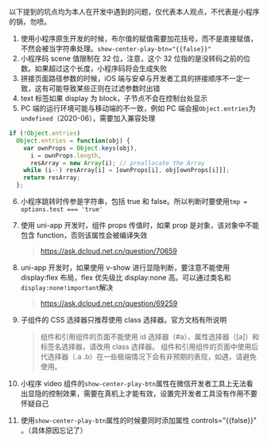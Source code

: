 以下提到的坑点均为本人在开发中遇到的问题，仅代表本人观点，不代表是小程序的锅，勿喷。

1. 使用小程序原生开发的时候，布尔值的赋值需要加花括号，而不是直接赋值，不然会被当字符串处理。`show-center-play-btn="{{false}}"`
2. 小程序码 scene 值限制在 32 位，注意，这个 32 位指的是没转码之前的位数。如果超过这个长度，小程序码将会生成失败
3. 拼接页面路径参数的时候，iOS 端与安卓与开发者工具的拼接顺序不一定一致，这有可能导致某些正则在过滤参数时出错
4. text 标签如果 display 为 block，子节点不会在控制台处显示
5. PC 端的运行环境可能与移动端的不一致，例如 PC 端会报`Object.entries`为`undefined`（2020-06），需要加入兼容处理

```js
if (!Object.entries)
  Object.entries = function(obj) {
    var ownProps = Object.keys(obj),
      i = ownProps.length,
      resArray = new Array(i); // preallocate the Array
    while (i--) resArray[i] = [ownProps[i], obj[ownProps[i]]];
    return resArray;
  };
```

6. 小程序跳转时传参是字符串，包括 true 和 false。所以判断时要使用`tmp = options.test === 'true'`
7. 使用 uni-app 开发时，组件 props 传值时，如果 prop 是对象，该对象中不能包含 function，否则该属性会被编译失效
   > https://ask.dcloud.net.cn/question/70659
8. uni-app 开发时，如果使用 v-show 进行显隐判断，要注意不能使用 display:flex 布局，flex 优先级比 display:none 高。可以通过类名和`display:none!important`解决
   > https://ask.dcloud.net.cn/question/69259
9. 子组件的 CSS 选择器只推荐使用 class 选择器。官方文档有所说明

   > 组件和引用组件的页面不能使用 id 选择器（#a）、属性选择器（[a]）和标签名选择器，请改用 class 选择器。
   > 组件和引用组件的页面中使用后代选择器（.a .b）在一些极端情况下会有非预期的表现，如遇，请避免使用。

10. 小程序 video 组件的`show-center-play-btn`属性在微信开发者工具上无法看出显隐的控制效果，需要在真机上才能有效，设置完开发者工具没有作用不要怀疑自己
11. 使用`show-center-play-btn`属性的时候要同时添加属性 controls="{{false}}" 。（具体原因忘记了）
